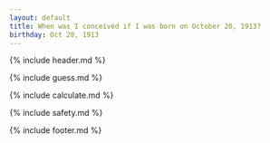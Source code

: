 ```yaml
---
layout: default
title: When was I conceived if I was born on October 20, 1913?
birthday: Oct 20, 1913
---
```


{% include header.md %}

{% include guess.md %}

{% include calculate.md %}

{% include safety.md %}

{% include footer.md %}



